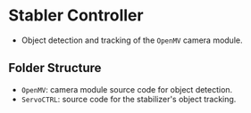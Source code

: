 # Stabler Controller

* Object detection and tracking of the `OpenMV` camera module. 

## Folder Structure

* `OpenMV`: camera module source code for object detection. 
* `ServoCTRL`: source code for the stabilizer's object tracking.
